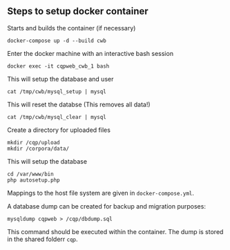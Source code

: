 ## Steps to setup docker container

Starts and builds the container (if necessary)
```
docker-compose up -d --build cwb
```

Enter the docker machine with an interactive bash session
```
docker exec -it cqpweb_cwb_1 bash
```

This will setup the database and user
```
cat /tmp/cwb/mysql_setup | mysql
```

This will reset the databse (This removes all data!)
```
cat /tmp/cwb/mysql_clear | mysql
```

Create a directory for uploaded files
```
mkdir /cqp/upload
mkdir /corpora/data/
```

This will setup the database
```
cd /var/www/bin
php autosetup.php
```


Mappings to the host file system are given in `docker-compose.yml`.

A database dump can be created for backup and migration purposes:
```
mysqldump cqpweb > /cqp/dbdump.sql
```
This command should be executed within the container. The dump is stored in the shared folderr `cqp`.
